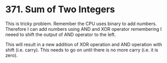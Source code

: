# 371. Sum of Two Integers

This is tricky problem. Remember the CPU uses binary to add numbers. Therefore I can add numbers using AND and XOR operator remembering I neeed to shift the output of AND operator to the left. 

This will result in a new addition of XOR operation and AND operation with shift (i.e. carry). This needs to go on until there is no more carry (i.e. it is zero).